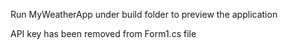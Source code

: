 Run MyWeatherApp under build folder to preview the application

API key has been removed from Form1.cs file
